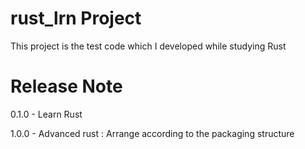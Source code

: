# rust_lrn Project

This project is the test code which I developed while studying Rust

# Release Note

0.1.0 - Learn Rust

1.0.0 - Advanced rust : Arrange according to the packaging structure